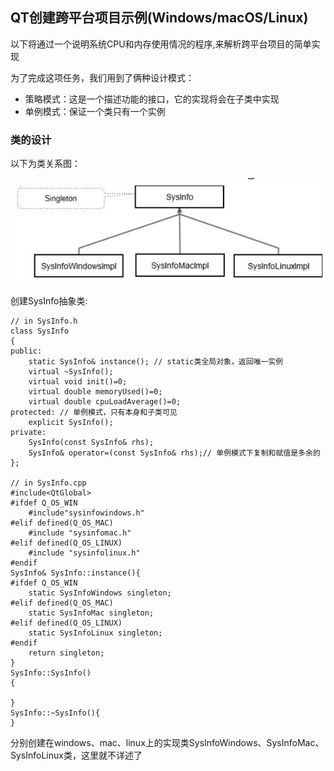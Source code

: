 ## QT创建跨平台项目示例(Windows/macOS/Linux)

以下将通过一个说明系统CPU和内存使用情况的程序,来解析跨平台项目的简单实现

为了完成这项任务，我们用到了俩种设计模式：
  * 策略模式：这是一个描述功能的接口，它的实现将会在子类中实现
  * 单例模式：保证一个类只有一个实例

### 类的设计

以下为类关系图：

<img src="./img/c++跨平台cpu统计实例类图.png">

创建SysInfo抽象类:

```
// in SysInfo.h
class SysInfo
{
public:
    static SysInfo& instance(); // static类全局对象，返回唯一实例
    virtual ~SysInfo();
    virtual void init()=0;
    virtual double memoryUsed()=0;
    virtual double cpuLoadAverage()=0;
protected: // 单例模式，只有本身和子类可见
    explicit SysInfo(); 
private:
    SysInfo(const SysInfo& rhs);
    SysInfo& operator=(const SysInfo& rhs);// 单例模式下复制和赋值是多余的
};

// in SysInfo.cpp
#include<QtGlobal>
#ifdef Q_OS_WIN
    #include"sysinfowindows.h"
#elif defined(Q_OS_MAC)
    #include "sysinfomac.h"
#elif defined(Q_OS_LINUX)
    #include "sysinfolinux.h"
#endif
SysInfo& SysInfo::instance(){
#ifdef Q_OS_WIN
    static SysInfoWindows singleton;
#elif defined(Q_OS_MAC)
    static SysInfoMac singleton;
#elif defined(Q_OS_LINUX)
    static SysInfoLinux singleton;
#endif
    return singleton;
}
SysInfo::SysInfo()
{

}
SysInfo::~SysInfo(){
}
```

分别创建在windows、mac、linux上的实现类SysInfoWindows、SysInfoMac、SysInfoLinux类，这里就不详述了

